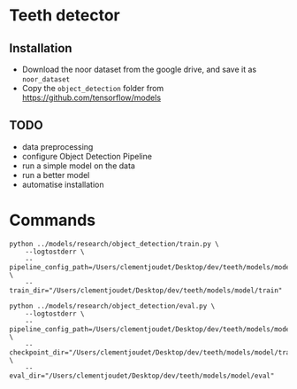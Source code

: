 # Teeth detector

## Installation

- Download the noor dataset from the google drive, and save it as `noor_dataset`
- Copy the `object_detection` folder from https://github.com/tensorflow/models


## TODO
- data preprocessing
- configure Object Detection Pipeline
- run a simple model on the data
- run a better model
- automatise installation


# Commands

```
python ../models/research/object_detection/train.py \
    --logtostderr \
    --pipeline_config_path=/Users/clementjoudet/Desktop/dev/teeth/models/model/ssd.config \
    --train_dir="/Users/clementjoudet/Desktop/dev/teeth/models/model/train"
```

```
python ../models/research/object_detection/eval.py \
    --logtostderr \
    --pipeline_config_path=/Users/clementjoudet/Desktop/dev/teeth/models/model/ssd.config \
    --checkpoint_dir="/Users/clementjoudet/Desktop/dev/teeth/models/model/train/" \
    --eval_dir="/Users/clementjoudet/Desktop/dev/teeth/models/model/eval"
```
